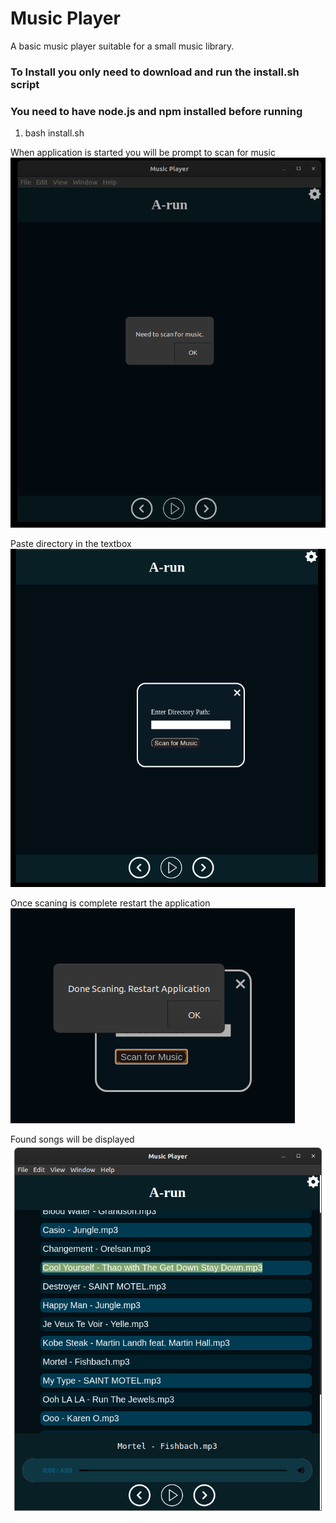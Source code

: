 # Music Player

A basic music player suitable for a small music library. 

### To Install you only need to download and run the install.sh script
### You need to have node.js and npm installed before running
1. bash install.sh

When application is started you will be prompt to scan for music
![pic 1](https://github.com/arunwaran/musicPlayer/blob/master/pic/1.png?raw=true)

Paste directory in the textbox 
![pic 2](https://github.com/arunwaran/musicPlayer/blob/master/pic/2.png?raw=true)

Once scaning is complete restart the application
![pic 3](https://github.com/arunwaran/musicPlayer/blob/master/pic/3.png?raw=true)

Found songs will be displayed
![pic 4](https://github.com/arunwaran/musicPlayer/blob/master/pic/4.png?raw=true)
